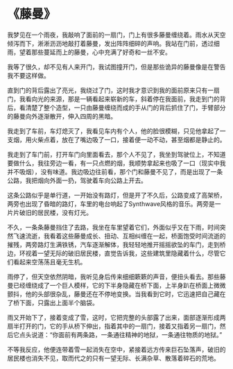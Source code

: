 # 《藤曼》

我梦见在一个雨夜，我敲响了面前的一扇门，门上有很多藤曼缠绕着。雨水从天空倾泻而下，淅淅沥沥地敲打着藤曼，发出阵阵细碎的声响。我站在门前，透过细雨，望着那些蔓延而上的藤曼，心中充满了好奇和一丝不安。

我等了很久，却不见有人来开门，我试图撞开门，但是那些诡异的藤曼像是在警告我不要这样做。

直到门的背后露出了亮光，我绕过了门，这时我才意识到我的面前原来只有一扇门，我看向光的来源，那是一辆看起来崭新的车，斜着停在我面前，我走到门的背后，看清楚了整个造型，一只由藤曼缠绕而成的手从门的背后抓住了门，手臂部分的藤曼向外逐渐散开，伸入四周的黑暗。

我走到了车前，车灯熄灭了，我看见车内有个人，他的脸很模糊，只见他拿起了一支烟，用火柴点着，放在了嘴边吸了一口，接着便一动不动，甚至烟都是静止的。

我走到了车门前，打开车门向里面看去，那个人不见了，我坐到驾驶位上，不知道要做什么，我往旁边一看，有一只点燃的烟，我顺势拿起来也吸了一口（现实中我并不吸烟），没有味道。我边吸边往前看，那个门和藤曼不见了，而是出现了一条公路，我把烟向外面一扔，驾驶着车向公路上开去。

这条公路似乎是单行道，一开始没有路灯，但是开了不久后，公路变成了高架桥，两旁也出现了昏暗的路灯，车里的电台响起了Synthwave风格的音乐。两旁是一片片破旧的居民楼，没有灯光。

不久，一条条藤曼挡住了去路，我坐在车里望着它们，外面似乎又在下雨，时间突然飞速流逝，我看着这些藤曼成长、扭动、互相纠缠在一起，桥面饱受时间流逝的摧残，两旁路灯生满铁锈，汽车逐渐解体，我轻轻地推开摇摇欲坠的车门，走到桥边，环视着一望无际的破旧居民楼，直觉告诉我，这些建筑里隐藏着什么，尽管它们看起来空荡荡且毫无生机。

雨停了，但天空依然阴暗，我听见身后传来细细簌簌的声音，便扭头看去。那些藤曼已经缠绕成了一个巨人模样，它的下半身隐藏在桥下面，上半身趴在桥面上微微颤抖，他的头部很杂乱，藤曼还在不停地变换。当我看到它时，它迅速把自己藏在了桥下面，只露出上面半个脑袋。

雨又开始下了，接着变成了雪，这时，它把完整的头部露了出来，面部逐渐形成两扇半打开的门，它的手从桥下伸出，指着其中的一扇门，接着又指着另一扇门，然后它点头说道：“你面前有两条路，一条通往精神的地狱，一条通往物质的地狱。”

不等我反应，他便连带着雪一起消失在空中，紧接着远方传来巨石坠落声，破旧的居民楼也消失不见，取而代之的只有一望无际、长满杂草、散落着碎石的荒地。